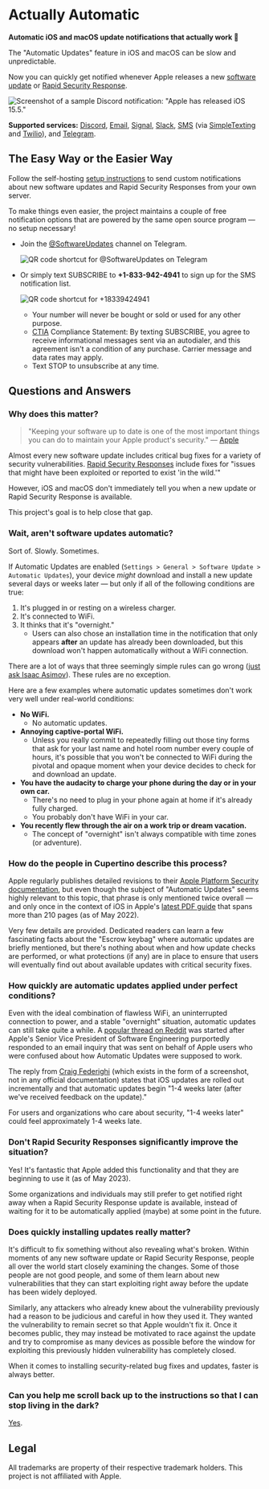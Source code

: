 # Actually Automatic
**Automatic iOS and macOS update notifications that actually work 🤯**

The "Automatic Updates" feature in iOS and macOS can be slow and unpredictable.

Now you can quickly get notified whenever Apple releases a new [software update](https://support.apple.com/en-us/HT201222) or [Rapid Security Response](https://support.apple.com/en-us/HT201224).

![Screenshot of a sample Discord notification: "Apple has released iOS 15.5."](images/discord-screenshot.png)

**Supported services:** [Discord](https://discord.com/), [Email](https://en.wikipedia.org/wiki/Simple_Mail_Transfer_Protocol), [Signal](https://signal.org/), [Slack](https://slack.com/), [SMS](https://en.wikipedia.org/wiki/SMS) (via [SimpleTexting](https://simpletexting.com/) and [Twilio](https://www.twilio.com/sms)), and [Telegram](https://telegram.org/).

## The Easy Way or the Easier Way

Follow the self-hosting [setup instructions](SETUP.md) to send custom notifications about new software updates and Rapid Security Responses from your own server.

To make things even easier, the project maintains a couple of free notification options that are powered by the same open source program — no setup necessary!

* Join the [@SoftwareUpdates](https://t.me/SoftwareUpdates) channel on Telegram.

  ![QR code shortcut for @SoftwareUpdates on Telegram](images/telegram-qr.png)
* Or simply text SUBSCRIBE to **+1-833-942-4941** to sign up for the SMS notification list.

  ![QR code shortcut for +18339424941](images/sms-qr.png)
  * Your number will never be bought or sold or used for any other purpose.
  * [CTIA](https://www.ctia.org/about-ctia/our-mission/) Compliance Statement: By texting SUBSCRIBE, you agree to receive informational messages sent via an autodialer, and this agreement isn't a condition of any purchase. Carrier message and data rates may apply.
  * Text STOP to unsubscribe at any time.

## Questions and Answers

### Why does this matter?
> "Keeping your software up to date is one of the most important things you can do to maintain your Apple product's security." — [Apple](https://support.apple.com/en-us/HT201222)

Almost every new software update includes critical bug fixes for a variety of security vulnerabilities. [Rapid Security Responses](https://support.apple.com/en-us/HT201224) include fixes for "issues that might have been exploited or reported to exist 'in the wild.'"

However, iOS and macOS don't immediately tell you when a new update or Rapid Security Response is available.

This project's goal is to help close that gap.

### Wait, aren't software updates automatic?

Sort of. Slowly. Sometimes.

If Automatic Updates are enabled (`Settings > General > Software Update > Automatic Updates`), your device *might* download and install a new update several days or weeks later — but only if all of the following conditions are true:

1. It's plugged in or resting on a wireless charger.
2. It's connected to WiFi.
3. It thinks that it's "overnight."
   * Users can also chose an installation time in the notification that only appears **after** an update has already been downloaded, but this download won't happen automatically without a WiFi connection.

There are a lot of ways that three seemingly simple rules can go wrong ([just ask Isaac Asimov](https://en.wikipedia.org/wiki/Three_Laws_of_Robotics)). These rules are no exception.

Here are a few examples where automatic updates sometimes don't work very well under real-world conditions:

* **No WiFi.**
  * No automatic updates.
* **Annoying captive-portal WiFi.**
  * Unless you really commit to repeatedly filling out those tiny forms that ask for your last name and hotel room number every couple of hours, it's possible that you won't be connected to WiFi during the pivotal and opaque moment when your device decides to check for and download an update.
* **You have the audacity to charge your phone during the day or in your own car.**
  * There's no need to plug in your phone again at home if it's already fully charged.
  * You probably don't have WiFi in your car.
* **You recently flew through the air on a work trip or dream vacation.**
  * The concept of "overnight" isn't always compatible with time zones (or adventure).

### How do the people in Cupertino describe this process?

Apple regularly publishes detailed revisions to their [Apple Platform Security documentation](https://support.apple.com/guide/security/welcome/web), but even though the subject of "Automatic Updates" seems highly relevant to this topic, that phrase is only mentioned twice overall — and only once in the context of iOS in Apple's [latest PDF guide](https://manuals.info.apple.com/MANUALS/1000/MA1902/en_US/apple-platform-security-guide.pdf) that spans more than 210 pages (as of May 2022).

Very few details are provided. Dedicated readers can learn a few fascinating facts about the "Escrow keybag" where automatic updates are briefly mentioned, but there's nothing about when and how update checks are performed, or what protections (if any) are in place to ensure that users will eventually find out about available updates with critical security fixes.

### How quickly are automatic updates applied under perfect conditions?

Even with the ideal combination of flawless WiFi, an uninterrupted connection to power, and a stable "overnight" situation, automatic updates can still take quite a while. A [popular thread on Reddit](https://www.reddit.com/r/ios/comments/trj7c1/craig_federighis_response_to_question_about_ios/) was started after Apple's Senior Vice President of Software Engineering purportedly responded to an email inquiry that was sent on behalf of Apple users who were confused about how Automatic Updates were supposed to work.

The reply from [Craig Federighi](https://www.apple.com/leadership/craig-federighi/) (which exists in the form of a screenshot, not in any official documentation) states that iOS updates are rolled out incrementally and that automatic updates begin "1-4 weeks later (after we've received feedback on the update)."

For users and organizations who care about security, "1-4 weeks later" could feel approximately 1-4 weeks late.

### Don't Rapid Security Responses significantly improve the situation?

Yes! It's fantastic that Apple added this functionality and that they are beginning to use it (as of May 2023).

Some organizations and individuals may still prefer to get notified right away when a Rapid Security Response update is available, instead of waiting for it to be automatically applied (maybe) at some point in the future.

### Does quickly installing updates really matter?

It's difficult to fix something without also revealing what's broken. Within moments of any new software update or Rapid Security Response, people all over the world start closely examining the changes. Some of those people are not good people, and some of them learn about new vulnerabilities that they can start exploiting right away before the update has been widely deployed.

Similarly, any attackers who already knew about the vulnerability previously had a reason to be judicious and careful in how they used it. They wanted the vulnerability to remain secret so that Apple wouldn't fix it. Once it becomes public, they may instead be motivated to race against the update and try to compromise as many devices as possible before the window for exploiting this previously hidden vulnerability has completely closed. 

When it comes to installing security-related bug fixes and updates, faster is always better.

### Can you help me scroll back up to the instructions so that I can stop living in the dark?

[Yes](#the-easy-way-or-the-easier-way).

## Legal

All trademarks are property of their respective trademark holders. This project is not affiliated with Apple.
